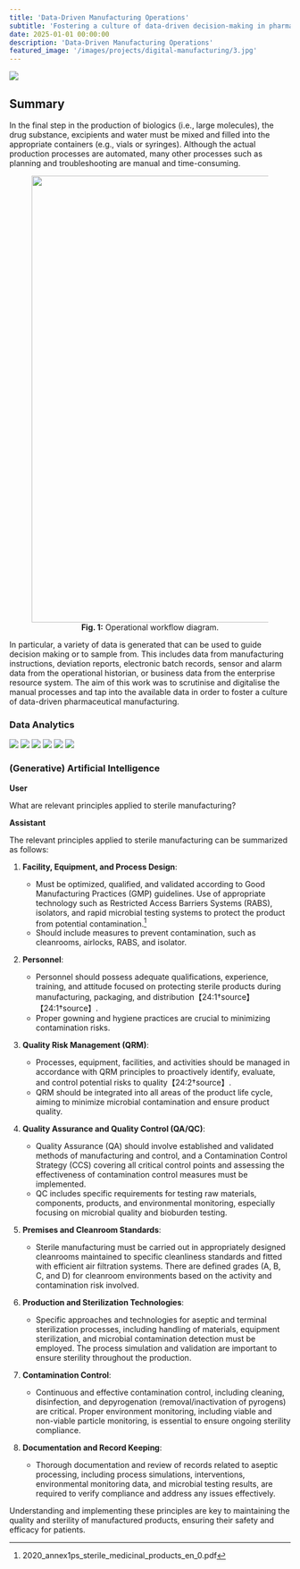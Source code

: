 ```yaml
---
title: 'Data-Driven Manufacturing Operations'
subtitle: 'Fostering a culture of data-driven decision-making in pharmaceutical manufacturing.'
date: 2025-01-01 00:00:00
description: 'Data-Driven Manufacturing Operations'
featured_image: '/images/projects/digital-manufacturing/3.jpg'
---
```


![](/images/projects/digital-manufacturing/3.jpg)

## Summary


In the final step in the production of biologics (i.e., large molecules), the drug substance, excipients and water must be mixed and filled into the appropriate containers (e.g., vials or syringes). Although the actual production processes are automated, many other processes such as planning and troubleshooting are manual and time-consuming.

<center>
<figure>
<img src="/images/projects/digital-manufacturing/schema.png" width="800">
<figcaption><b>Fig. 1:</b> Operational workflow diagram.</figcaption>
</figure>
</center>

In particular, a variety of data is generated that can be used to guide decision making or to sample from. This includes data from manufacturing instructions, deviation reports, electronic batch records, sensor and alarm data from the operational historian, or business data from the enterprise resource system. The aim of this work was to scrutinise and digitalise the manual processes and tap into the available data in order to foster a culture of data-driven pharmaceutical manufacturing.

### Data Analytics

<div class="gallery" data-columns="3">
    <img src="/images/projects/digital-manufacturing/digital_hub.png">
	<img src="/images/projects/digital-manufacturing/yields.pdf">
    <img src="/images/projects/digital-manufacturing/yields_1.pdf">
    <img src="/images/projects/digital-manufacturing/root_cause_analysis_1.pdf">
    <img src="/images/projects/digital-manufacturing/root_cause_analysis_2.pdf">
    <img src="/images/projects/digital-manufacturing/requalification_assessment_1.pdf">
</div>

### (Generative) Artificial Intelligence

**User**

What are relevant principles applied to sterile manufacturing?

**Assistant**

The relevant principles applied to sterile manufacturing can be summarized as follows:

1. **Facility, Equipment, and Process Design**:
   - Must be optimized, qualified, and validated according to Good Manufacturing Practices (GMP) guidelines. Use of appropriate technology such as Restricted Access Barriers Systems (RABS), isolators, and rapid microbial testing systems to protect the product from potential contamination.[^1]
   - Should include measures to prevent contamination, such as cleanrooms, airlocks, RABS, and isolator.


2. **Personnel**:
   - Personnel should possess adequate qualifications, experience, training, and attitude focused on protecting sterile products during manufacturing, packaging, and distribution【24:1†source】【24:1†source】.
   - Proper gowning and hygiene practices are crucial to minimizing contamination risks.


3. **Quality Risk Management (QRM)**:
   - Processes, equipment, facilities, and activities should be managed in accordance with QRM principles to proactively identify, evaluate, and control potential risks to quality【24:2†source】.
   - QRM should be integrated into all areas of the product life cycle, aiming to minimize microbial contamination and ensure product quality.


4. **Quality Assurance and Quality Control (QA/QC)**:
   - Quality Assurance (QA) should involve established and validated methods of manufacturing and control, and a Contamination Control Strategy (CCS) covering all critical control points and assessing the effectiveness of contamination control measures must be implemented.
   - QC includes specific requirements for testing raw materials, components, products, and environmental monitoring, especially focusing on microbial quality and bioburden testing.


5. **Premises and Cleanroom Standards**:
   - Sterile manufacturing must be carried out in appropriately designed cleanrooms maintained to specific cleanliness standards and fitted with efficient air filtration systems. There are defined grades (A, B, C, and D) for cleanroom environments based on the activity and contamination risk involved.


6. **Production and Sterilization Technologies**:
   - Specific approaches and technologies for aseptic and terminal sterilization processes, including handling of materials, equipment sterilization, and microbial contamination detection must be employed. The process simulation and validation are important to ensure sterility throughout the production.


7. **Contamination Control**:
   - Continuous and effective contamination control, including cleaning, disinfection, and depyrogenation (removal/inactivation of pyrogens) are critical. Proper environment monitoring, including viable and non-viable particle monitoring, is essential to ensure ongoing sterility compliance.


8. **Documentation and Record Keeping**:
   - Thorough documentation and review of records related to aseptic processing, including process simulations, interventions, environmental monitoring data, and microbial testing results, are required to verify compliance and address any issues effectively.


Understanding and implementing these principles are key to maintaining the quality and sterility of manufactured products, ensuring their safety and efficacy for patients.

[^1]: 2020_annex1ps_sterile_medicinal_products_en_0.pdf